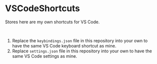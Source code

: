 # VSCodeShortcuts
Stores here are my own shortcuts for VS Code.

<br>

1. Replace the `keybindings.json` file in this repository into your own to have the same VS Code keyboard shortcut as mine.
2. Replace `settings.json` file in this repository into your own to have the same VS Code settings as mine. 

